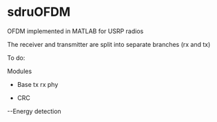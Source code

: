 sdruOFDM
========

OFDM implemented in MATLAB for USRP radios

The receiver and transmitter are split into separate branches (rx and tx)


To do:

Modules

 - Base tx rx phy
 + CRC

--Energy detection
